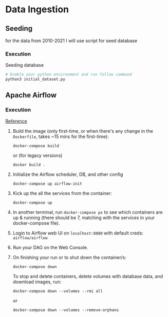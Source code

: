 # Data Ingestion

## Seeding

for the data from 2010-2021 I will use script for seed database

### Execution

Seeding database

```bash
# Enable your python environment and run follow command
python3 initial_dataset.py
```

## Apache Airflow

### Execution

[Reference](https://github.com/DataTalksClub/data-engineering-zoomcamp/tree/main/week_2_data_ingestion/airflow)

1. Build the image (only first-time, or when there's any change in the `Dockerfile`, takes ~15 mins for the first-time):

   ```shell
   docker-compose build
   ```

   or (for legacy versions)

   ```shell
   docker build .
   ```

2. Initialize the Airflow scheduler, DB, and other config

   ```shell
   docker-compose up airflow-init
   ```

3. Kick up the all the services from the container:

   ```shell
   docker-compose up
   ```

4. In another terminal, run `docker-compose ps` to see which containers are up & running (there should be 7, matching with the services in your docker-compose file).

5. Login to Airflow web UI on `localhost:8080` with default creds: `airflow/airflow`

6. Run your DAG on the Web Console.

7. On finishing your run or to shut down the container/s:

   ```shell
   docker-compose down
   ```

   To stop and delete containers, delete volumes with database data, and download images, run:

   ```
   docker-compose down --volumes --rmi all
   ```

   or

   ```
   docker-compose down --volumes --remove-orphans
   ```

